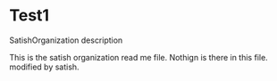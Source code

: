 Test1
=====

SatishOrganization description

This is the satish organization read me file.
Nothign is there in this file.
modified by satish.